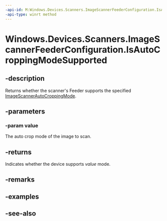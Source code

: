 ----api-id: M:Windows.Devices.Scanners.ImageScannerFeederConfiguration.IsAutoCroppingModeSupported(Windows.Devices.Scanners.ImageScannerAutoCroppingMode)
-api-type: winrt method
---<!-- Method syntaxpublic bool IsAutoCroppingModeSupported(Windows.Devices.Scanners.ImageScannerAutoCroppingMode value)--># Windows.Devices.Scanners.ImageScannerFeederConfiguration.IsAutoCroppingModeSupported## -descriptionReturns whether the scanner's Feeder supports the specified [ImageScannerAutoCroppingMode](imagescannerautocroppingmode.md).## -parameters### -param valueThe auto crop mode of the image to scan.## -returnsIndicates whether the device supports *value* mode.## -remarks## -examples## -see-also